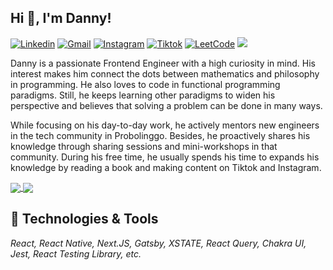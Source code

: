 ## Hi 👋, I'm Danny!

[![Linkedin](https://img.shields.io/badge/-dannydwicahyono-blue?style=flat&logo=Linkedin&logoColor=white)](https://www.linkedin.com/in/danny-cahyo/)
[![Gmail](https://img.shields.io/badge/-dannydwicahyono@gmail.com-c14438?style=flat&logo=Gmail&logoColor=white)](mailto:dannydwicahyono@gmail.com)
[![Instagram](https://img.shields.io/badge/-danny_cahyo-ff69b4?style=flat&logo=Instagram&logoColor=white)](https://www.instagram.com/danny_cahyo/)
[![Tiktok](https://img.shields.io/badge/-dannydwic-black?style=flat&logo=Tiktok&logoColor=white)](https://www.tiktok.com/@dannydwic)
[![LeetCode](https://img.shields.io/badge/-danny_cahyo-yellow?style=flat&logo=LeetCode&logoColor=white)](https://leetcode.com/danny_cahyo/)
![](https://komarev.com/ghpvc/?username=dannycahyo&label=Visitor&color=2bbc8a)


Danny is a passionate Frontend Engineer with a high curiosity in mind. His interest makes him connect the dots between mathematics and philosophy in programming. He also loves to code in functional programming paradigms. Still, he keeps learning other paradigms to widen his perspective and believes that solving a problem can be done in many ways. 

While focusing on his day-to-day work, he actively mentors new engineers in the tech community in Probolinggo. Besides, he proactively shares his knowledge through sharing sessions and mini-workshops in that community. During his free time, he usually spends his time to expands his knowledge by reading a book and making content on Tiktok and Instagram.

<a href="https://github-readme-stats.vercel.app/api?username=dannycahyo&show_icons=true&theme=tokyonight">
  <img align="center" src="https://github-readme-stats.vercel.app/api?username=dannycahyo&show_icons=true&theme=tokyonight" />
</a>
<a href="https://github-readme-stats.vercel.app/api/top-langs/?username=dannycahyo&layout=compact">
  <img align="center" src="https://github-readme-stats.vercel.app/api/top-langs/?username=dannycahyo&layout=compact" />
</a>



## 🔧 Technologies & Tools
*React, React Native, Next.JS, Gatsby, XSTATE, React Query, Chakra UI, Jest, React Testing Library, etc.*

